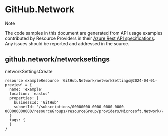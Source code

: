 # GitHub.Network
  
> [!NOTE]
> The code samples in this document are generated from API usage examples contributed by Resource Providers in their [Azure Rest API specifications](https://github.com/Azure/azure-rest-api-specs). Any issues should be reported and addressed in the source.


## github.network/networksettings

networkSettingsCreate
```bicep
resource exampleResource 'GitHub.Network/networkSettings@2024-04-01-preview' = {
  name: 'example'
  location: 'eastus'
  properties: {
    businessId: 'GitHub'
    subnetId: '/subscriptions/00000000-0000-0000-0000-000000000000/resourceGroups/resourceGroup/providers/Microsoft.Network/virtualNetworks/vnet/subnets/subnet'
  }
  tags: {
  }
}
```
